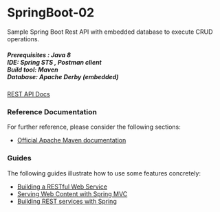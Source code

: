 # SpringBoot-02
Sample Spring Boot Rest API with embedded database to execute CRUD operations.
<h5> <i>
Prerequisites : Java 8 </br> 
IDE: Spring STS , Postman client </br> 
Build tool: Maven </br>
Database: Apache Derby (embedded) </br>
</i>
</h5>

[REST API Docs](https://documenter.getpostman.com/view/1524126/S1a7UjjN)




### Reference Documentation
For further reference, please consider the following sections:

* [Official Apache Maven documentation](https://maven.apache.org/guides/index.html)

### Guides
The following guides illustrate how to use some features concretely:

* [Building a RESTful Web Service](https://spring.io/guides/gs/rest-service/)
* [Serving Web Content with Spring MVC](https://spring.io/guides/gs/serving-web-content/)
* [Building REST services with Spring](https://spring.io/guides/tutorials/bookmarks/)


